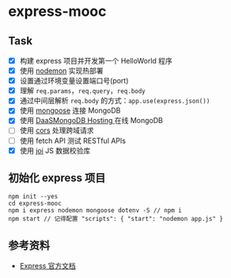 # express-mooc

## Task

- [x] 构建 express 项目并开发第一个 HelloWorld 程序 
- [x] 使用 [nodemon](https://www.npmjs.com/package/nodemon) 实现热部署
- [x] 设置通过环境变量设置端口号(port)
- [x] 理解 `req.params`，`req.query`，`req.body`
- [x] 通过中间层解析 `req.body` 的方式：`app.use(express.json())`
- [x] 使用 [mongoose](https://www.npmjs.com/package/mongoose) 连接 MongoDB
- [x] 使用 [DaaSMongoDB Hosting ](https://mlab.com/) 在线 MongoDB
- [ ] 使用 [cors](https://www.npmjs.com/package/cors) 处理跨域请求
- [ ] 使用 fetch API 测试 RESTful APIs
- [x] 使用 [joi](https://www.npmjs.com/package/@hapi/joi) JS 数据校验库

## 初始化 express 项目

```
npm init --yes
cd express-mooc
npm i express nodemon mongoose dotenv -S // npm i
npm start // 记得配置 "scripts": { "start": "nodemon app.js" }
```

## 参考资料
- [Express 官方文档](https://expressjs.com/)